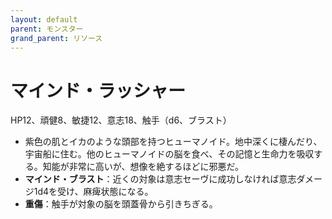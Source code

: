 ```yaml
---
layout: default
parent: モンスター
grand_parent: リソース
---
```


# マインド・ラッシャー

HP12、頑健8、敏捷12、意志18、触手（d6、ブラスト）

- 紫色の肌とイカのような頭部を持つヒューマノイド。地中深くに棲んだり、宇宙船に住む。他のヒューマノイドの脳を食べ、その記憶と生命力を吸収する。知能が非常に高いが、想像を絶するほどに邪悪だ。
- **マインド・ブラスト**：近くの対象は意志セーヴに成功しなければ意志ダメージ1d4を受け、麻痺状態になる。
- **重傷**：触手が対象の脳を頭蓋骨から引きちぎる。

